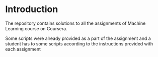 Introduction
=====================

The repository contains solutions to all the assignments of Machine Learning course on Coursera.

Some scripts were already provided as a part of the assignment and a student has to some scripts according to the instructions provided with each assignment
